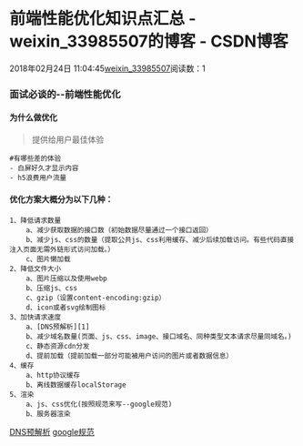 # 前端性能优化知识点汇总 - weixin_33985507的博客 - CSDN博客
2018年02月24日 11:04:45[weixin_33985507](https://me.csdn.net/weixin_33985507)阅读数：1
### 面试必谈的--前端性能优化
#### 为什么做优化
> 提供给用户最佳体验
```
#有哪些差的体验
- 白屏好久才显示内容
- h5浪费用户流量
```
#### 优化方案大概分为以下几种：
```
1、降低请求数量
    a、减少获取数据的接口数（初始数据尽量通过一个接口返回）
    b、减少js、css的数量（提取公共js、css利用缓存、减少后续加载访问。有些代码直接注入页面无需外链形式访问加载。）
    c、图片懒加载
2、降低文件大小
    a、图片压缩以及使用webp
    b、压缩js、css
    c、gzip（设置content-encoding:gzip）
    d、icon或者svg绘制图标
3、加快请求速度
    a、[DNS预解析][1] 
    b、减少域名数量(页面、js、css、image、接口域名、同种类型文本请求尽量同域名。)
    c、静态资源cdn分发
    d、提前加载（提前加载一部分可能被用户访问的图片或者数据信息）
4、缓存
    a、http协议缓存
    b、离线数据缓存localStorage
5、渲染
    a、js、css优化(按照规范来写--google规范)
    b、服务器渲染
```
[DNS预解析](https://developer.mozilla.org/zh-CN/docs/Controlling_DNS_prefetching)
[google规范](https://google.github.io/styleguide/jsguide.html#guide-notes)
